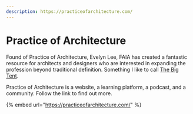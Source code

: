 ```yaml
---
description: https://practiceofarchitecture.com/
---
```


# Practice of Architecture

Found of Practice of Architecture, Evelyn Lee, FAIA has created a fantastic resource for architects and designers who are interested in expanding the profession beyond traditional definition. Something I like to call [The Big Tent](../../seeds/big-tent-vs.-little-tent.md).&#x20;

Practice of Architecture is a website, a learning platform, a podcast, and a community. Follow the link to find out more.&#x20;

{% embed url="https://practiceofarchitecture.com/" %}
